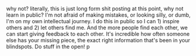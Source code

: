 why not? literally, this is just long form shit posting at this point, why not learn in public? I'm not afraid of making mistakes, or looking silly, or dumb, I'm on my own intellectual journey. I do this in public so I can 1) inspire others and 2) let others find me. And the more people find each other, we can start giving feedback to each other. It's incredible how often someone else has your missing piece, the exact right information that's been in your blindspots. Do stuff in the open! p